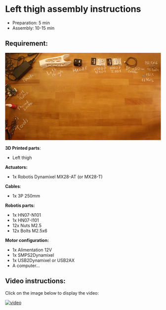 # Left thigh assembly instructions

- Preparation: 5 min
- Assembly: 10-15 min

## Requirement:
![](../img/left_thigh_assembly_BOM.jpg)


**3D Printed parts**:
- Left thigh

**Actuators:**
- 1x Robotis Dynamixel MX28-AT (or MX28-T)

**Cables**:
- 1x 3P 250mm

**Robotis parts:**
- 1x HN07-N101
- 1x HN07-I101
- 12x Nuts M2.5
- 12x Bolts M2.5x6

**Motor configuration:**
- 1x Alimentation 12V
- 1x SMPS2Dynamixel
- 1x USB2Dynamixel or USB2AX
- A computer...



## Video instructions:
Click on the image below to display the video:

[![video](http://img.youtube.com/vi/Ne9U9Vwo2Eo/0.jpg)](http://youtu.be/Ne9U9Vwo2Eo)
